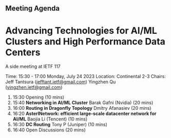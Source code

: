## Meeting Agenda

# Advancing Technologies for AI/ML Clusters and High Performance Data Centers

A side meeting at IETF 117

Time: 15:30 - 17:00 Monday, July 24 2023
Location: Continental 2-3
Chairs:
Jeff Tantsura (jefftant.ietf@gmail.com)
Yingzhen Qu (yingzhen.ietf@gmail.com)

1. 15:30
Opening  (10 mins)
2. 15:40
**Networking in AI/ML Cluster**
Barak Gafni (Nvidia) (20 mins)
3. 16:00 
**Routing in Dragonfly Topology**
Dmitry Afanasiev (20 mins)
4. 16:20 
**AsterlNetwork: efficient large-scale datacenter network for AI/ML**
Baojia Li (Tencent) (10 mins)
5. 16:30 
**DC Routing**
Tony P (Juniper) (10 mins)
6. 16:40
Open Discussions (20 mins)